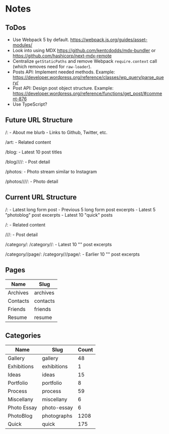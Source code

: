 # Notes

## ToDos

- Use Webpack 5 by default. <https://webpack.js.org/guides/asset-modules/>
- Look into using MDX <https://github.com/kentcdodds/mdx-bundler> or <https://github.com/hashicorp/next-mdx-remote>
- Centralize `getStaticPaths` and remove Webpack `require.context` call (which removes need for `raw-loader`).
- Posts API: Implement needed methods. Example: <https://developer.wordpress.org/reference/classes/wp_query/parse_query/>
- Post API: Design post object structure. Example: <https://developer.wordpress.org/reference/functions/get_post/#comment-876>
- Use TypeScript?

## Future URL Structure

/: - About me blurb - Links to Github, Twitter, etc.

/art: - Related content

/blog: - Latest 10 post titles

/blog/<year>/<month>/<day>/<slug>: - Post detail

/photos: - Photo stream similar to Instagram

/photos/<year>/<month>/<day>/<slug>: - Photo detail

## Current URL Structure

/: - Latest long form post - Previous 5 long form post excerpts - Latest 5 "photoblog" post excerpts - Latest 10 "quick" posts

/<page>: - Related content

/<year>/<month>/<slug>: - Post detail

/category/<category>:
/category/<category>/<category>: - Latest 10 "<category>" post excerpts

/category/<category>/page/<number>:
/category/<category>/<category>/page/<number>: - Earlier 10 "<category>" post excerpts

## Pages

| Name     | Slug     |
| -------- | -------- |
| Archives | archives |
| Contacts | contacts |
| Friends  | friends  |
| Resume   | resume   |

## Categories

| Name        | Slug        | Count |
| ----------- | ----------- | ----- |
| Gallery     | gallery     | 48    |
| Exhibitions | exhibitions | 1     |
| Ideas       | ideas       | 15    |
| Portfolio   | portfolio   | 8     |
| Process     | process     | 59    |
| Miscellany  | miscellany  | 6     |
| Photo Essay | photo-essay | 6     |
| PhotoBlog   | photographs | 1208  |
| Quick       | quick       | 175   |
